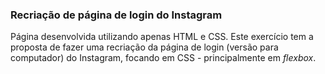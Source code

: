 ### Recriação de página de login do Instagram

Página desenvolvida utilizando apenas HTML e CSS.
Este exercício tem a proposta de fazer uma recriação da página de login (versão para computador) do Instagram, focando em CSS - principalmente em *flexbox*.